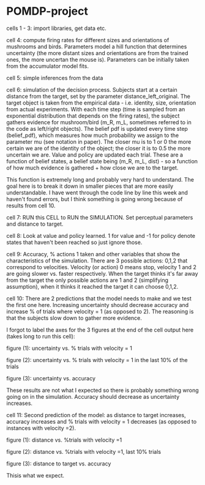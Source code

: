 # POMDP-project

cells 1 - 3: import libraries, get data etc.

cell 4: compute firing rates for different sizes and orientations of mushrooms and birds. Parameters model a  hill function  that determines uncertainty (the more distant sizes and orientations are from the trained ones, the more uncertan the mouse is). Parameters can be initially taken from the accumulator model fits. 

cell 5: simple inferences from the data

cell 6: simulation of the decision process. Subjects start at a certain distance from the target, set by the parameter
distance_left_original. The target object is taken from the empirical data - i.e. identity, size, orientation from 
actual experiments. With each time step (time is sampled from an exponential distribution that depends on the firing rates),
the subject gathers evidence for mushroom/bird (m_R, m_L, sometimes referred to in the code as left/right objects). The belief
pdf is updated every time step (belief_pdf), which measures how much probability we assign to the parameter mu (see notation in
paper). The closer mu is to 1 or 0 the more certain we are of the identity of the object; the closer it is to 0.5 the more
uncertain we are. Value and policy are updated each trial. These are a function of belief states, a belief state being 
(m_R, m_L, dist) - so a function of how much evidence is gathered + how close we are to the target.

This function is extremely long and probably very hard to understand. The goal here is to break it down in smaller pieces that
are more easily understandable. I have went through the code line by line this week and haven't found errors, but I think 
something is going wrong because of results from cell 10.

cell 7: RUN this CELL to RUN the SIMULATION. Set perceptual parameters and distance to target.

cell 8: Look at value and policy learned. 1 for value and -1 for policy denote states that haven't been reached so just 
ignore those.

cell 9: Accuracy, % actions 1 taken and other variables that show the characteristics of the simulation. There are 3 possible
actions: 0,1,2 that correspond to velocities. Velocity (or action) 0 means stop, velocity 1 and 2 are going slower vs. faster 
respectively. When the target thinks it's far away from the target the only possible actions are 1 and 2 (simplifying
assumption), when it thinks it reached the target it can choose 0,1,2.

cell 10: There are 2 predictions that the model needs to make and we test the first one here. Increasing uncertainty should
decrease accuracy and increase % of trials where velocity = 1 (as opposed to 2). The reasoning is that the subjects slow 
down to gather more evidence.

I forgot to label the axes for the 3 figures at the end of the cell output here (takes long to run this cell):

figure (1): uncertainty vs. % trials with velocity = 1

figure (2): uncertainty vs. % trials with velocity = 1 in the last 10% of the trials

figure (3): uncertainty vs. accuracy

These results are not what I expected so there is probably something wrong going on in the simulation. Accuracy should 
decrease as uncertainty increases.

cell 11: Second prediction of the model: as distance to target increases, accuracy increases and % trials with velocity = 1
decreases (as opposed to instances with velocity =2).

figure (1): distance vs. %trials with velocity  =1

figure (2): distance vs. %trials with velocity  =1, last 10% trials

figure (3): distance to target vs. accuracy

Thisis what we expect.


